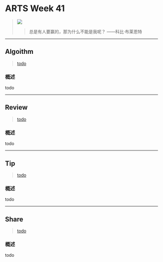 # ARTS Week 41

> ![](https://github.com/Carmenliukang/ARTS/blob/master/image/40/jed-villejo-DOM6hsFxIX4-unsplash.jpg)
>> 总是有人要赢的，那为什么不能是我呢？ ——科比·布莱恩特

***

## Algoithm

> [todo](todo)

### 概述

todo

***

## Review

> [todo](todo)

### 概述

todo

***

## Tip

> [todo](todo)

### 概述

todo

***

## Share

> [todo](todo)

### 概述

todo